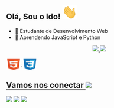 ## Olá, Sou o Ido! <img src=https://raw.githubusercontent.com/ABSphreak/ABSphreak/master/gifs/Hi.gif width=40>

- 🌱 Estudante de Desenvolvimento Web
- 📖 Aprendendo JavaScript e Python

<div align="center">
  <a href="https://github.com/idomelo">
  <img height="180em" src="https://github-readme-stats.vercel.app/api?username=idomelo&show_icons=true&theme=radical&include_all_commits=true&count_private=true"/>
  <img height="180em" src="https://github-readme-stats.vercel.app/api/top-langs/?username=idomelo&layout=compact&langs_count=7&theme=radical"/>
</div>
  
<div style="display: inline_block"><br>
  <img align="center" alt="Ido-HTML" height="30" width="40" src="https://raw.githubusercontent.com/devicons/devicon/master/icons/html5/html5-original.svg">
  <img align="center" alt="Ido-CSS" height="30" width="40" src="https://raw.githubusercontent.com/devicons/devicon/master/icons/css3/css3-original.svg">

## Vamos nos conectar <img src=https://emojipedia-us.s3.dualstack.us-west-1.amazonaws.com/thumbs/160/apple/285/handshake_1f91d.png width=30>
  
  <div>
    <a href = "https://wa.me/5588999581950"><img src="https://img.shields.io/badge/WhatsApp-25D366?style=for-the-badge&logo=whatsapp&logoColor=white" target="_blank"></a>
    <a href = "mailto:idomelo123@gmail.com"><img src="https://img.shields.io/badge/Gmail-D14836?style=for-the-badge&logo=gmail&logoColor=white" target="_blank"></a>
    <a href="https://www.linkedin.com/in/idomelo" target="_blank"><img src="https://img.shields.io/badge/LinkedIn-0077B5?style=for-the-badge&logo=linkedin&logoColor=white" target="_blank"></a> 
 
</div>
